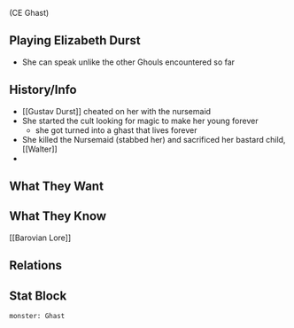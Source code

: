 (CE Ghast)
## Playing Elizabeth Durst
- She can speak unlike the other Ghouls encountered so far


## History/Info
- [[Gustav Durst]] cheated on her with the nursemaid
- She started the cult looking for magic to make her young forever
	- she got turned into a ghast that lives forever
- She killed the Nursemaid (stabbed her) and sacrificed her bastard child, [[Walter]]
- 

## What They Want

## What They Know
[[Barovian Lore]]

## Relations

## Stat Block

```statblock
monster: Ghast
```
